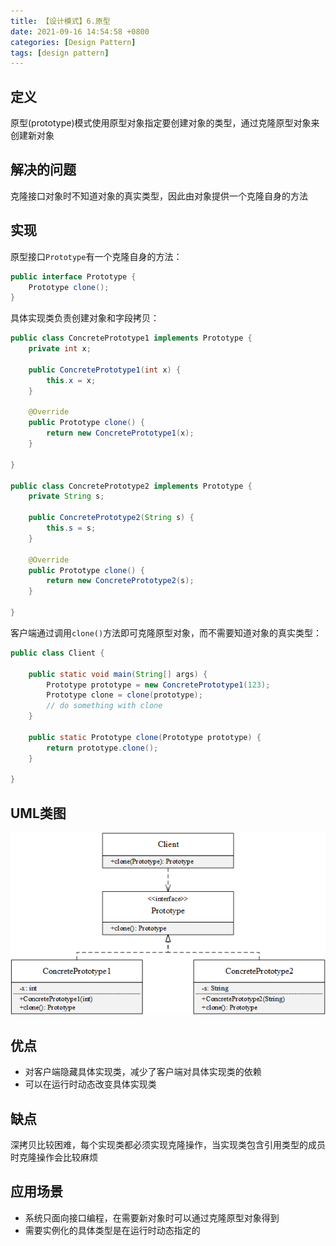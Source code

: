 ```yaml
---
title: 【设计模式】6.原型
date: 2021-09-16 14:54:58 +0800
categories: [Design Pattern]
tags: [design pattern]
---
```

## 定义
原型(prototype)模式使用原型对象指定要创建对象的类型，通过克隆原型对象来创建新对象

## 解决的问题
克隆接口对象时不知道对象的真实类型，因此由对象提供一个克隆自身的方法

## 实现
原型接口`Prototype`有一个克隆自身的方法：
```java
public interface Prototype {
    Prototype clone();
}
```

具体实现类负责创建对象和字段拷贝：
```java
public class ConcretePrototype1 implements Prototype {
    private int x;

    public ConcretePrototype1(int x) {
        this.x = x;
    }

    @Override
    public Prototype clone() {
        return new ConcretePrototype1(x);
    }

}

public class ConcretePrototype2 implements Prototype {
    private String s;

    public ConcretePrototype2(String s) {
        this.s = s;
    }

    @Override
    public Prototype clone() {
        return new ConcretePrototype2(s);
    }

}
```

客户端通过调用`clone()`方法即可克隆原型对象，而不需要知道对象的真实类型：
```java
public class Client {

    public static void main(String[] args) {
        Prototype prototype = new ConcretePrototype1(123);
        Prototype clone = clone(prototype);
        // do something with clone
    }

    public static Prototype clone(Prototype prototype) {
        return prototype.clone();
    }

}
```

## UML类图
![原型模式UML类图](/assets/images/design-pattern-prototype/原型模式UML类图.png)

## 优点
* 对客户端隐藏具体实现类，减少了客户端对具体实现类的依赖
* 可以在运行时动态改变具体实现类

## 缺点
深拷贝比较困难，每个实现类都必须实现克隆操作，当实现类包含引用类型的成员时克隆操作会比较麻烦

## 应用场景
* 系统只面向接口编程，在需要新对象时可以通过克隆原型对象得到
* 需要实例化的具体类型是在运行时动态指定的
